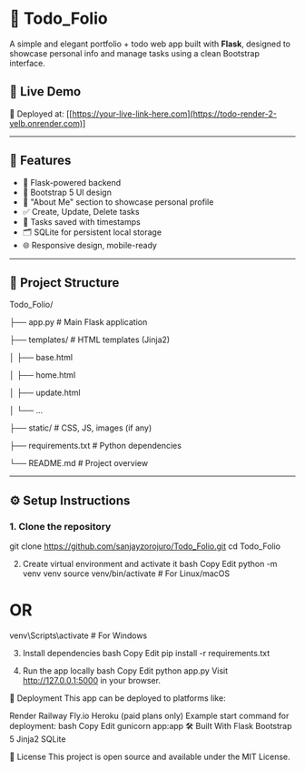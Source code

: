 # 📝 Todo_Folio

A simple and elegant portfolio + todo web app built with **Flask**, designed to showcase personal info and manage tasks using a clean Bootstrap interface.


## 🔗 Live Demo

🚀 Deployed at: [[https://your-live-link-here.com](https://todo-render-2-yelb.onrender.com)]

---

## 📌 Features

- 🔐 Flask-powered backend
- 🎨 Bootstrap 5 UI design
- 🧠 "About Me" section to showcase personal profile
- ✅ Create, Update, Delete tasks
- 📅 Tasks saved with timestamps
- 🗂 SQLite for persistent local storage
- 🌐 Responsive design, mobile-ready

---

## 📂 Project Structure

Todo_Folio/

├── app.py # Main Flask application

├── templates/ # HTML templates (Jinja2)

│ ├── base.html

│ ├── home.html

│ ├── update.html

│ └── ...

├── static/ # CSS, JS, images (if any)

├── requirements.txt # Python dependencies

└── README.md # Project overview



---

## ⚙️ Setup Instructions

### 1. Clone the repository

git clone https://github.com/sanjayzorojuro/Todo_Folio.git
cd Todo_Folio

2. Create virtual environment and activate it
bash
Copy
Edit
python -m venv venv
source venv/bin/activate  # For Linux/macOS
# OR
venv\Scripts\activate     # For Windows

3. Install dependencies
bash
Copy
Edit
pip install -r requirements.txt

5. Run the app locally
bash
Copy
Edit
python app.py
Visit http://127.0.0.1:5000 in your browser.



🚀 Deployment
This app can be deployed to platforms like:

Render
Railway
Fly.io
Heroku (paid plans only)
Example start command for deployment:
bash
Copy
Edit
gunicorn app:app
🛠 Built With
Flask
Bootstrap 5
Jinja2
SQLite




📜 License
This project is open source and available under the MIT License.





